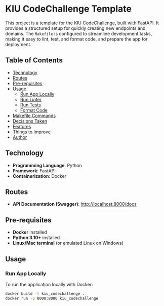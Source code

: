# KIU CodeChallenge Template

This project is a template for the KIU CodeChallenge, built with FastAPI. It provides a structured setup for quickly creating new endpoints and domains. The `Makefile` is configured to streamline development tasks, making it easy to lint, test, and format code, and prepare the app for deployment.

## Table of Contents
- [Technology](#technology)
- [Routes](#routes)
- [Pre-requisites](#pre-requisites)
- [Usage](#usage)
  - [Run App Locally](#run-app-locally)
  - [Run Linter](#run-linter)
  - [Run Tests](#run-tests)
  - [Format Code](#format-code)
- [Makefile Commands](#makefile-commands)
- [Decisions Taken](#decisions-taken)
- [Features](#features)
- [Things to Improve](#things-to-improve)
- [Author](#author)

## Technology

- **Programming Language**: Python
- **Framework**: FastAPI
- **Containerization**: Docker


## Routes

- **API Documentation (Swagger)**: [http://localhost:8000/docs](http://localhost:8000/docs)

## Pre-requisites

- **Docker** installed
- **Python 3.10+** installed
- **Linux/Mac terminal** (or emulated Linux on Windows)

## Usage

### Run App Locally

To run the application locally with Docker:

```bash
docker build -t kiu_codechallenge .
docker run -p 8000:8000 kiu_codechallenge
